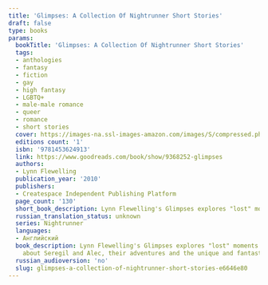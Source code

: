 ```yaml
---
title: 'Glimpses: A Collection Of Nightrunner Short Stories'
draft: false
type: books
params:
  bookTitle: 'Glimpses: A Collection Of Nightrunner Short Stories'
  tags:
  - anthologies
  - fantasy
  - fiction
  - gay
  - high fantasy
  - LGBTQ+
  - male-male romance
  - queer
  - romance
  - short stories
  cover: https://images-na.ssl-images-amazon.com/images/S/compressed.photo.goodreads.com/books/1387173663i/9368252.jpg
  editions count: '1'
  isbn: '9781453624913'
  link: https://www.goodreads.com/book/show/9368252-glimpses
  authors:
  - Lynn Flewelling
  publication_year: '2010'
  publishers:
  - Createspace Independent Publishing Platform
  page_count: '130'
  short_book_description: Lynn Flewelling's Glimpses explores "lost" moments from her popular Nightrunner Series, events alluded to or passed over - Alec's parents and childhood, Seregil's early liaisons in Skala, Seregil...
  russian_translation_status: unknown
  series: Nightrunner
  languages:
  - Английский
  book_description: Lynn Flewelling's Glimpses explores "lost" moments from her popular Nightrunner Series, events alluded to or passed over - Alec's parents and childhood, Seregil's early liaisons in Skala, Seregil and Alec's first night as lovers, how Seregil and Micum Cavish met. Each story offers a new perspective on events readers have speculated about for years. For new readers, it offers an introduction to the characters Romantic Times calls "two of the most memorable heroes in fantasy." Professional and amateur art provided by Flewelling's fans accompany Glimpses' stories, as she honors the dedication and devotion her fans have given her over the years. "Glimpses is full of treasures like Lynn Flewelling's deceptively easy and addictive storytelling, her vivid and engaging characters, and the amazing and heartfelt illustrations. This book is a must have for fans of Lynn's Nightrunner books, and if you haven't started the series yet, then Glimpses will leave you eager to discover more
    about Seregil and Alec, their adventures and the unique and fantastical world that the pair inhabit." -Suzanne McLeod, Spellcrackers.com series "It's hard to imagine a lovelier gift to fans than this exquisite collection of gorgeously illustrated short stories. Flewelling indulges her loyal readers with these graceful glimpses 'between the lines' of the long-running and immensely popular Nightrunner series." -Josh Lanyon, Adrien English Mysteries and the Holmes & Moriarity Mysteries "An unmissable short story collection from Flewelling. Set in the Nightrunner universe Glimpses captures Flewelling's characters at formative moments in their various timelines. Some of the stories fill in details that I've been waiting on for years..." -T. A. Moore, The Even Series "Glimpses is a terrific collection, lovingly illustrated, a gift to all of us who love the Nightrunners. This rocks." -Patricia Briggs, Mercy Thompson Series
  russian_audioversion: 'no'
  slug: glimpses-a-collection-of-nightrunner-short-stories-e6646e80
---
```

